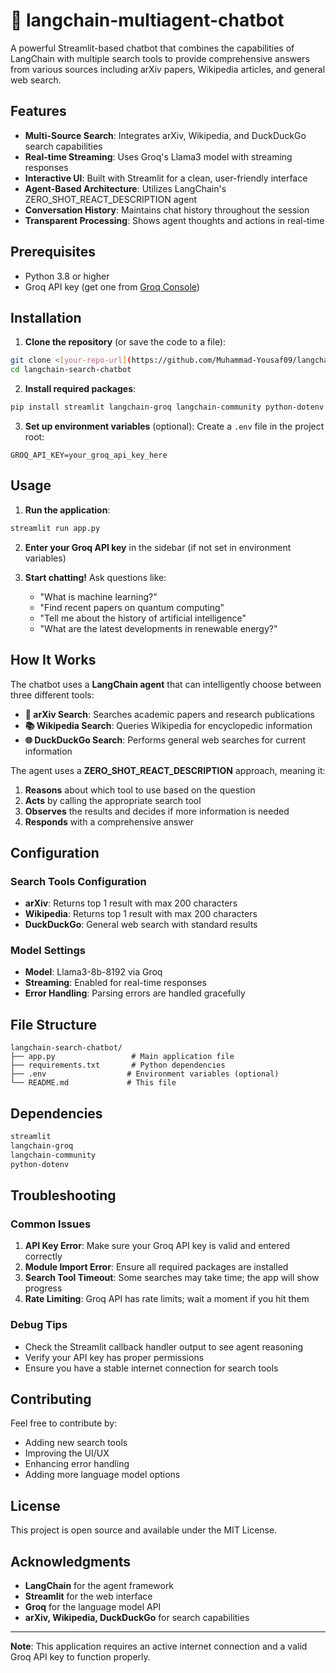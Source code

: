 # 🔎 langchain-multiagent-chatbot

A powerful Streamlit-based chatbot that combines the capabilities of LangChain with multiple search tools to provide comprehensive answers from various sources including arXiv papers, Wikipedia articles, and general web search.

## Features

- **Multi-Source Search**: Integrates arXiv, Wikipedia, and DuckDuckGo search capabilities
- **Real-time Streaming**: Uses Groq's Llama3 model with streaming responses
- **Interactive UI**: Built with Streamlit for a clean, user-friendly interface
- **Agent-Based Architecture**: Utilizes LangChain's ZERO_SHOT_REACT_DESCRIPTION agent
- **Conversation History**: Maintains chat history throughout the session
- **Transparent Processing**: Shows agent thoughts and actions in real-time

## Prerequisites

- Python 3.8 or higher
- Groq API key (get one from [Groq Console](https://console.groq.com/))

## Installation

1. **Clone the repository** (or save the code to a file):
```bash
git clone <[your-repo-url](https://github.com/Muhammad-Yousaf09/langchain-multiagent-chatbot)>
cd langchain-search-chatbot
```

2. **Install required packages**:
```bash
pip install streamlit langchain-groq langchain-community python-dotenv
```

3. **Set up environment variables** (optional):
Create a `.env` file in the project root:
```
GROQ_API_KEY=your_groq_api_key_here
```

## Usage

1. **Run the application**:
```bash
streamlit run app.py
```

2. **Enter your Groq API key** in the sidebar (if not set in environment variables)

3. **Start chatting!** Ask questions like:
   - "What is machine learning?"
   - "Find recent papers on quantum computing"
   - "Tell me about the history of artificial intelligence"
   - "What are the latest developments in renewable energy?"

## How It Works

The chatbot uses a **LangChain agent** that can intelligently choose between three different tools:

- **🔬 arXiv Search**: Searches academic papers and research publications
- **📚 Wikipedia Search**: Queries Wikipedia for encyclopedic information
- **🌐 DuckDuckGo Search**: Performs general web searches for current information

The agent uses a **ZERO_SHOT_REACT_DESCRIPTION** approach, meaning it:
1. **Reasons** about which tool to use based on the question
2. **Acts** by calling the appropriate search tool
3. **Observes** the results and decides if more information is needed
4. **Responds** with a comprehensive answer

## Configuration

### Search Tools Configuration

- **arXiv**: Returns top 1 result with max 200 characters
- **Wikipedia**: Returns top 1 result with max 200 characters
- **DuckDuckGo**: General web search with standard results

### Model Settings

- **Model**: Llama3-8b-8192 via Groq
- **Streaming**: Enabled for real-time responses
- **Error Handling**: Parsing errors are handled gracefully

## File Structure

```
langchain-search-chatbot/
├── app.py                 # Main application file
├── requirements.txt       # Python dependencies
├── .env                  # Environment variables (optional)
└── README.md             # This file
```

## Dependencies

```txt
streamlit
langchain-groq
langchain-community
python-dotenv
```

## Troubleshooting

### Common Issues

1. **API Key Error**: Make sure your Groq API key is valid and entered correctly
2. **Module Import Error**: Ensure all required packages are installed
3. **Search Tool Timeout**: Some searches may take time; the app will show progress
4. **Rate Limiting**: Groq API has rate limits; wait a moment if you hit them

### Debug Tips

- Check the Streamlit callback handler output to see agent reasoning
- Verify your API key has proper permissions
- Ensure you have a stable internet connection for search tools

## Contributing

Feel free to contribute by:
- Adding new search tools
- Improving the UI/UX
- Enhancing error handling
- Adding more language model options

## License

This project is open source and available under the MIT License.

## Acknowledgments

- **LangChain** for the agent framework
- **Streamlit** for the web interface
- **Groq** for the language model API
- **arXiv, Wikipedia, DuckDuckGo** for search capabilities

---

**Note**: This application requires an active internet connection and a valid Groq API key to function properly.
